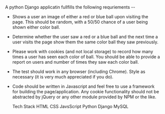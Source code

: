 A python Django applicatin fullfills the following requriements --
* Shows a user an image of either a red or blue ball upon visiting the page. This should be random, with a 50/50 chance of a user being shown either color ball.
* Determine whether the user saw a red or a blue ball and the next time a user visits the page show them the same color ball they saw previously.
* Please work with cookies (and not local storage) to record how many times a user has seen each color of ball. You should be able to provide a report on users and number of times they saw each color ball.
* The test should work in any browser (including Chrome). Style as necessary (it is very much appreciated if you do).
* Code should be written in Javascript and feel free to use a framework for building the page/application. Any cookie functionality should not be abstracted by jQuery or any other module provided by NPM or the like.

  Tech Stack
  HTML CSS JavsScript Python Django MySQL
